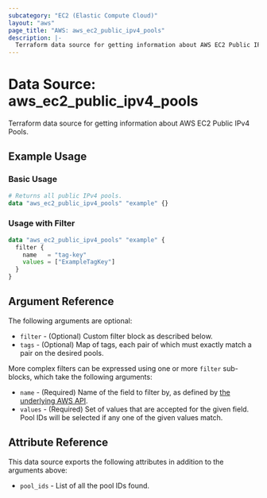 ```yaml
---
subcategory: "EC2 (Elastic Compute Cloud)"
layout: "aws"
page_title: "AWS: aws_ec2_public_ipv4_pools"
description: |-
  Terraform data source for getting information about AWS EC2 Public IPv4 Pools.
---
```


# Data Source: aws_ec2_public_ipv4_pools

Terraform data source for getting information about AWS EC2 Public IPv4 Pools.

## Example Usage

### Basic Usage

```terraform
# Returns all public IPv4 pools.
data "aws_ec2_public_ipv4_pools" "example" {}
```

### Usage with Filter

```terraform
data "aws_ec2_public_ipv4_pools" "example" {
  filter {
    name   = "tag-key"
    values = ["ExampleTagKey"]
  }
}
```

## Argument Reference

The following arguments are optional:

* `filter` - (Optional) Custom filter block as described below.
* `tags` - (Optional) Map of tags, each pair of which must exactly match a pair on the desired pools.

More complex filters can be expressed using one or more `filter` sub-blocks,
which take the following arguments:

* `name` - (Required) Name of the field to filter by, as defined by [the underlying AWS API](https://docs.aws.amazon.com/AWSEC2/latest/APIReference/API_DescribePublicIpv4Pools.html).
* `values` - (Required) Set of values that are accepted for the given field. Pool IDs will be selected if any one of the given values match.

## Attribute Reference

This data source exports the following attributes in addition to the arguments above:

* `pool_ids` - List of all the pool IDs found.

